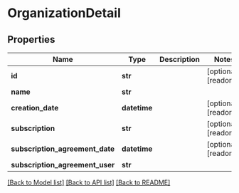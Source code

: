 # OrganizationDetail

## Properties
Name | Type | Description | Notes
------------ | ------------- | ------------- | -------------
**id** | **str** |  | [optional] [readonly] 
**name** | **str** |  | 
**creation_date** | **datetime** |  | [optional] [readonly] 
**subscription** | **str** |  | [optional] [readonly] 
**subscription_agreement_date** | **datetime** |  | [optional] [readonly] 
**subscription_agreement_user** | **str** |  | 

[[Back to Model list]](../README.md#documentation-for-models) [[Back to API list]](../README.md#documentation-for-api-endpoints) [[Back to README]](../README.md)


